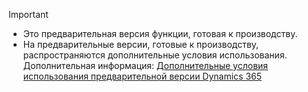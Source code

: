> [!IMPORTANT]
> - Это предварительная версия функции, готовая к производству.
> - На предварительные версии, готовые к производству, распространяются дополнительные условия использования. Дополнительная информация: [Дополнительные условия использования предварительной версии Dynamics 365](https://go.microsoft.com/fwlink/?linkid=2105274)
